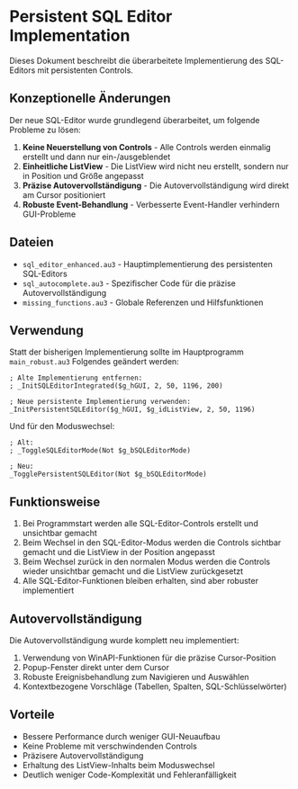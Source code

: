 # Persistent SQL Editor Implementation

Dieses Dokument beschreibt die überarbeitete Implementierung des SQL-Editors mit persistenten Controls.

## Konzeptionelle Änderungen

Der neue SQL-Editor wurde grundlegend überarbeitet, um folgende Probleme zu lösen:

1. **Keine Neuerstellung von Controls** - Alle Controls werden einmalig erstellt und dann nur ein-/ausgeblendet
2. **Einheitliche ListView** - Die ListView wird nicht neu erstellt, sondern nur in Position und Größe angepasst
3. **Präzise Autovervollständigung** - Die Autovervollständigung wird direkt am Cursor positioniert
4. **Robuste Event-Behandlung** - Verbesserte Event-Handler verhindern GUI-Probleme

## Dateien

- `sql_editor_enhanced.au3` - Hauptimplementierung des persistenten SQL-Editors
- `sql_autocomplete.au3` - Spezifischer Code für die präzise Autovervollständigung
- `missing_functions.au3` - Globale Referenzen und Hilfsfunktionen

## Verwendung

Statt der bisherigen Implementierung sollte im Hauptprogramm `main_robust.au3` Folgendes geändert werden:

```autoit
; Alte Implementierung entfernen:
; _InitSQLEditorIntegrated($g_hGUI, 2, 50, 1196, 200)

; Neue persistente Implementierung verwenden:
_InitPersistentSQLEditor($g_hGUI, $g_idListView, 2, 50, 1196)
```

Und für den Moduswechsel:

```autoit
; Alt:
; _ToggleSQLEditorMode(Not $g_bSQLEditorMode)

; Neu:
_TogglePersistentSQLEditor(Not $g_bSQLEditorMode)
```

## Funktionsweise

1. Bei Programmstart werden alle SQL-Editor-Controls erstellt und unsichtbar gemacht
2. Beim Wechsel in den SQL-Editor-Modus werden die Controls sichtbar gemacht und die ListView in der Position angepasst
3. Beim Wechsel zurück in den normalen Modus werden die Controls wieder unsichtbar gemacht und die ListView zurückgesetzt
4. Alle SQL-Editor-Funktionen bleiben erhalten, sind aber robuster implementiert

## Autovervollständigung

Die Autovervollständigung wurde komplett neu implementiert:

1. Verwendung von WinAPI-Funktionen für die präzise Cursor-Position
2. Popup-Fenster direkt unter dem Cursor
3. Robuste Ereignisbehandlung zum Navigieren und Auswählen
4. Kontextbezogene Vorschläge (Tabellen, Spalten, SQL-Schlüsselwörter)

## Vorteile

- Bessere Performance durch weniger GUI-Neuaufbau
- Keine Probleme mit verschwindenden Controls
- Präzisere Autovervollständigung
- Erhaltung des ListView-Inhalts beim Moduswechsel
- Deutlich weniger Code-Komplexität und Fehleranfälligkeit
